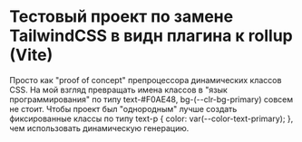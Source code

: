 # Тестовый проект по замене TailwindCSS в видн плагина к rollup (Vite)
Просто как "proof of concept" препроцессора динамических классов CSS.
На мой взгляд превращать имена классов в "язык программирования" по типу text-#F0AE48, bg-(--clr-bg-primary) совсем не стоит.
Чтобы проект был "однородным" лучше создать фиксированные классы по типу text-p { color: var(--color-text-primary); }, чем использовать динамическую генерацию.  
